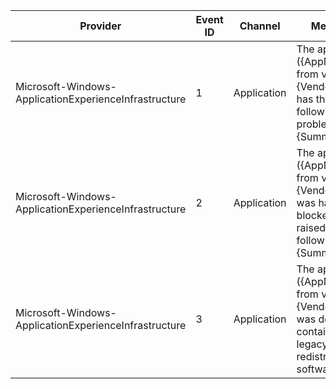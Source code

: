 Provider                                               |  Event ID  |  Channel      |  Message
-------------------------------------------------------|------------|---------------|----------------------------------------------------------------------------------------------------------------
Microsoft-Windows-ApplicationExperienceInfrastructure  |  1         |  Application  |  The application ({AppName}, from vendor {VendorName}) has the following problem: {Summary}
Microsoft-Windows-ApplicationExperienceInfrastructure  |  2         |  Application  |  The application ({AppName}, from vendor {VendorName}) was hard-blocked and raised the following: {Summary}
Microsoft-Windows-ApplicationExperienceInfrastructure  |  3         |  Application  |  The application ({AppName}, from vendor {VendorName}) was detected containing legacy redistributable software.